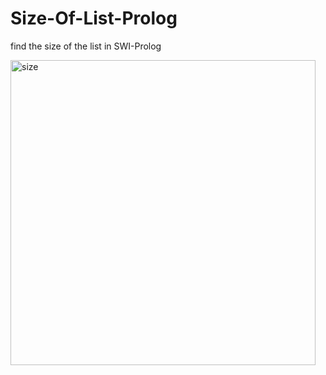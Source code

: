 # Size-Of-List-Prolog
find the size of the list in SWI-Prolog 

<img width="488" alt="size" src="https://user-images.githubusercontent.com/108181104/210140370-c3a87917-b28d-408b-a127-7bfd107c0528.png">
